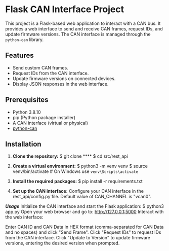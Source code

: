 # Flask CAN Interface Project

This project is a Flask-based web application to interact with a CAN bus. 
It provides a web interface to send and receive CAN frames, request IDs, and update firmware versions. 
The CAN interface is managed through the `python-can` library.

## Features

- Send custom CAN frames.
- Request IDs from the CAN interface.
- Update firmware versions on connected devices.
- Display JSON responses in the web interface.

## Prerequisites

- Python 3.8.10
- pip (Python package installer)
- A CAN interface (virtual or physical)
- [python-can](https://python-can.readthedocs.io/en/stable/)

## Installation

1. **Clone the repository:**
$ git clone ****
$ cd src/rest_api

2. **Create a virtual environment:**
$ python3 -m venv venv
$ source venv/bin/activate  # On Windows use `venv\Scripts\activate`

3. **Install the required packages:**
$ pip install -r requirements.txt

4. **Set up the CAN interface:**
Configure your CAN interface in the rest_api/config.py file. Default value of CAN_CHANNEL is "vcan0".

***Usage***
Initialize the CAN interface and start the Flask application:
$ python3 app.py
Open your web browser and go to:
http://127.0.0.1:5000
Interact with the web interface:

Enter CAN ID and CAN Data in HEX format (comma-separated for CAN Data and no spaces) and click "Send Frame".
Click "Request IDs" to request IDs from the CAN interface.
Click "Update to Version" to update firmware versions, entering the desired version when prompted.